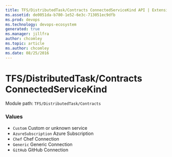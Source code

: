 ```yaml
---
title: TFS/DistributedTask/Contracts ConnectedServiceKind API | Extensions for Azure DevOps Services
ms.assetid: de0051da-b780-1e52-6e3c-713051ec9dfb
ms.prod: devops
ms.technology: devops-ecosystem
generated: true
ms.manager: jillfra
author: chcomley
ms.topic: article
ms.author: chcomley
ms.date: 08/25/2016
---
```


# TFS/DistributedTask/Contracts ConnectedServiceKind

Module path: `TFS/DistributedTask/Contracts`

### Values

* `Custom` Custom or unknown service
* `AzureSubscription` Azure Subscription
* `Chef` Chef Connection
* `Generic` Generic Connection
* `GitHub` GitHub Connection
